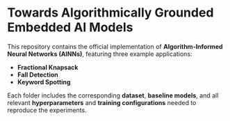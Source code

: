 # Towards Algorithmically Grounded Embedded AI Models

This repository contains the official implementation of **Algorithm-Informed Neural Networks (AINNs)**, featuring three example applications:

- **Fractional Knapsack**  
- **Fall Detection**  
- **Keyword Spotting**

Each folder includes the corresponding **dataset**, **baseline models**, and all relevant **hyperparameters** and **training configurations** needed to reproduce the experiments.
